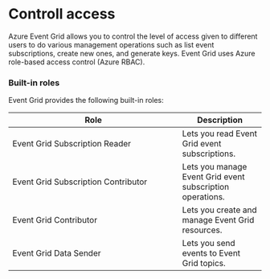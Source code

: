 # Controll access

Azure Event Grid allows you to control the level of access given to different users to do various management operations such as list event subscriptions, create new ones, and generate keys. Event Grid uses Azure role-based access control (Azure RBAC).

### Built-in roles <a href="#built-in-roles" id="built-in-roles"></a>

Event Grid provides the following built-in roles:

<table><thead><tr><th width="322">Role</th><th>Description</th></tr></thead><tbody><tr><td>Event Grid Subscription Reader</td><td>Lets you read Event Grid event subscriptions.</td></tr><tr><td>Event Grid Subscription Contributor</td><td>Lets you manage Event Grid event subscription operations.</td></tr><tr><td>Event Grid Contributor</td><td>Lets you create and manage Event Grid resources.</td></tr><tr><td>Event Grid Data Sender</td><td>Lets you send events to Event Grid topics.</td></tr></tbody></table>
